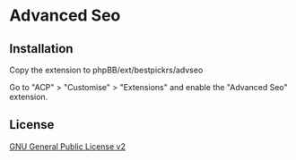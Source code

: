 # Advanced Seo

## Installation

Copy the extension to phpBB/ext/bestpickrs/advseo

Go to "ACP" > "Customise" > "Extensions" and enable the "Advanced Seo" extension.

## License

[GNU General Public License v2](license.txt)
